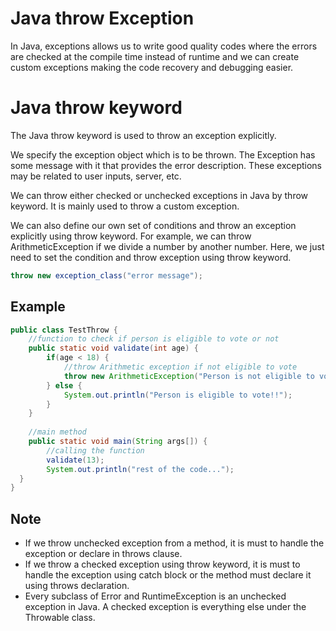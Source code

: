 # Java throw Exception
In Java, exceptions allows us to write good quality codes where the errors are checked at the compile time instead of runtime and we can create custom exceptions making the code recovery and debugging easier.

# Java throw keyword
The Java throw keyword is used to throw an exception explicitly.

We specify the exception object which is to be thrown. The Exception has some message with it that provides the error description. These exceptions may be related to user inputs, server, etc.

We can throw either checked or unchecked exceptions in Java by throw keyword. It is mainly used to throw a custom exception. 

We can also define our own set of conditions and throw an exception explicitly using throw keyword. For example, we can throw ArithmeticException if we divide a number by another number. Here, we just need to set the condition and throw exception using throw keyword.

```java
throw new exception_class("error message");  
```

## Example

```java
public class TestThrow {   
    //function to check if person is eligible to vote or not   
    public static void validate(int age) {  
        if(age < 18) {  
            //throw Arithmetic exception if not eligible to vote  
            throw new ArithmeticException("Person is not eligible to vote");    
        } else {  
            System.out.println("Person is eligible to vote!!");  
        }  
    }  
    
    //main method  
    public static void main(String args[]) {  
        //calling the function  
        validate(13);  
        System.out.println("rest of the code...");    
  }    
}    
```

## Note
- If we throw unchecked exception from a method, it is must to handle the exception or declare in throws clause.
- If we throw a checked exception using throw keyword, it is must to handle the exception using catch block or the method must declare it using throws declaration.
- Every subclass of Error and RuntimeException is an unchecked exception in Java. A checked exception is everything else under the Throwable class.

